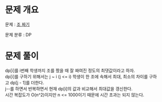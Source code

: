 # 문제 개요

문제 : [조 짜기](https://www.acmicpc.net/status?user_id=joinhu&problem_id=2229&from_mine=1)

문제 분류 : DP

# 문제 풀이

dp[i]를 i번째 학생까지 조를 짰을 때 잘 짜여진 정도의 최댓값이라고 하자.  
dp[i]를 구하기 위해서는 j ~ i (j <= i) 학생이 한 조에 속해서 최대, 최소의 차이를 구하고 dp[j - 1]를 더한다.  
j--를 하면서 반복하면서 현재 dp[i]의 값과 비교해서 최대값을 갱신한다.  
시간 복잡도가 O(n^2)이지만 n <= 1000이기 때문에 시간 초과는 되지 않는다.
